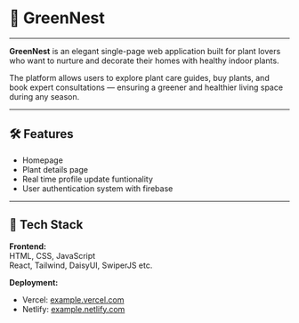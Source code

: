 # 🌱 **GreenNest**
---
**GreenNest** is an elegant single-page web application built for plant lovers who want to nurture and decorate their homes with healthy indoor plants.

The platform allows users to explore plant care guides, buy plants, and book expert consultations — ensuring a greener and healthier living space during any season.

---

## 🛠️ Features

- Homepage  
- Plant details page  
- Real time profile update funtionality  
- User authentication system with firebase   

---

## 🧰 Tech Stack

**Frontend:**  
HTML, CSS, JavaScript  
React, Tailwind, DaisyUI, SwiperJS etc.

**Deployment:**  
- Vercel: [example.vercel.com](https://example.vercel.com)  
- Netlify: [example.netlify.com](https://example.netlify.com)
